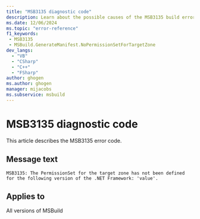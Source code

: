```yaml
---
title: "MSB3135 diagnostic code"
description: Learn about the possible causes of the MSB3135 build error, and get troubleshooting tips.
ms.date: 12/06/2024
ms.topic: "error-reference"
f1_keywords:
 - MSB3135
 - MSBuild.GenerateManifest.NoPermissionSetForTargetZone
dev_langs:
  - "VB"
  - "CSharp"
  - "C++"
  - "FSharp"
author: ghogen
ms.author: ghogen
manager: mijacobs
ms.subservice: msbuild
---
```


# MSB3135 diagnostic code

<!-- :::ErrorDefinitionDescription::: -->
<!-- :::editable-content name="introDescription"::: -->
This article describes the MSB3135 error code.
<!-- :::editable-content-end::: -->

## Message text

`MSB3135: The PermissionSet for the target zone has not been defined for the following version of the .NET Framework: 'value'.`

<!-- :::editable-content name="postOutputDescription"::: -->
<!--
{StrBegin="MSB3135: "}
-->
<!-- :::editable-content-end::: -->
<!-- :::ErrorDefinitionDescription-end::: -->

## Applies to

All versions of MSBuild
